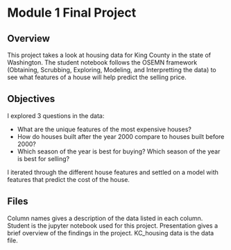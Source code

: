 
# Module 1 Final Project


## Overview

This project takes a look at housing data for King County in the state of Washington.  The student notebook follows the OSEMN framework (Obtaining, Scrubbing, Exploring, Modeling, and Interpretting the data) to see what features of a house will help predict the selling price.  

## Objectives

I explored 3 questions in the data:
- What are the unique features of the most expensive houses?
- How do houses built after the year 2000 compare to houses built before 2000?
- Which season of the year is best for buying?  Which season of the year is best for selling?

I iterated through the different house features and settled on a model with features that predict the cost of the house.

## Files
Column names gives a description of the data listed in each column.
Student is the jupyter notebook used for this project.
Presentation gives a brief overview of the findings in the project.
KC_housing data is the data file.



